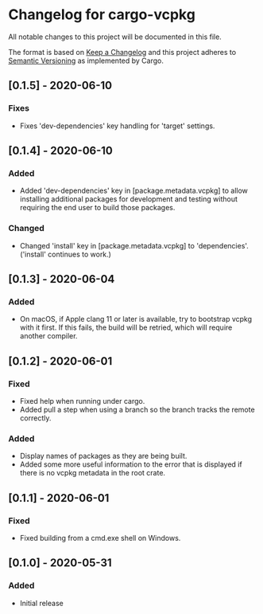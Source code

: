 # Changelog for cargo-vcpkg

All notable changes to this project will be documented in this file.

The format is based on [Keep a Changelog](http://keepachangelog.com/en/1.0.0/)
and this project adheres to [Semantic Versioning](http://semver.org/spec/v2.0.0.html) as implemented by Cargo.

## [0.1.5] - 2020-06-10

### Fixes

- Fixes 'dev-dependencies' key handling for 'target' settings.

## [0.1.4] - 2020-06-10

### Added

- Added 'dev-dependencies' key in [package.metadata.vcpkg] to allow installing
  additional packages for development and testing without requiring the end user to
  build those packages.

### Changed

- Changed 'install' key in [package.metadata.vcpkg] to 'dependencies'. ('install' continues to work.)

## [0.1.3] - 2020-06-04

### Added

- On macOS, if Apple clang 11 or later is available, try to bootstrap vcpkg with it first. If this fails, the build will be retried, which will require another compiler.

## [0.1.2] - 2020-06-01

### Fixed

- Fixed help when running under cargo.
- Added pull a step when using a branch so the branch tracks the remote  
  correctly.

### Added

- Display names of packages as they are being built.
- Added some more useful information to the error that is displayed
  if there is no vcpkg metadata in the root crate.

## [0.1.1] - 2020-06-01

### Fixed

- Fixed building from a cmd.exe shell on Windows.

## [0.1.0] - 2020-05-31

### Added

- Initial release
